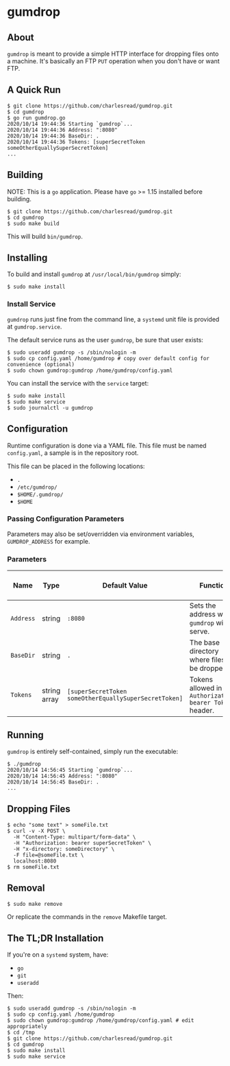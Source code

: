 # gumdrop

## About

`gumdrop` is meant to provide a simple HTTP interface for dropping files onto a machine.  It's basically an FTP `PUT` operation when you don't have or want FTP.

## A Quick Run

```shell script
$ git clone https://github.com/charlesread/gumdrop.git
$ cd gumdrop
$ go run gumdrop.go
2020/10/14 19:44:36 Starting `gumdrop`...
2020/10/14 19:44:36 Address: ":8080"
2020/10/14 19:44:36 BaseDir: .
2020/10/14 19:44:36 Tokens: [superSecretToken someOtherEquallySuperSecretToken]
...
```

## Building

NOTE: This is a `go` application.  Please have `go` >= 1.15 installed before building.

```shell script
$ git clone https://github.com/charlesread/gumdrop.git
$ cd gumdrop
$ sudo make build
```

This will build `bin/gumdrop`.

## Installing

To build and install `gumdrop` at `/usr/local/bin/gumdrop` simply:

```shell script
$ sudo make install
``` 

### Install Service

`gumdrop` runs just fine from the command line, a `systemd` unit file is provided at `gumdrop.service`.

The default service runs as the user `gumdrop`, be sure that user exists:

```shell script
$ sudo useradd gumdrop -s /sbin/nologin -m
$ sudo cp config.yaml /home/gumdrop # copy over default config for convenience (optional)
$ sudo chown gumdrop:gumdrop /home/gumdrop/config.yaml
```

You can install the service with the `service` target:

```shell script
$ sudo make install
$ sudo make service
$ sudo journalctl -u gumdrop
```

## Configuration

Runtime configuration is done via a YAML file. This file must be named `config.yaml`, a sample is in the repository root.

This file can be placed in the following locations:

* `.`
* `/etc/gumdrop/`
* `$HOME/.gumdrop/`
* `$HOME`

### Passing Configuration Parameters

Parameters may also be set/overridden via environment variables, `GUMDROP_ADDRESS` for example.

### Parameters

| Name | Type | Default Value | Function | Environment Variable Override |
| ---- | ---- |-------------- | -------- | ----------------------------- |
| `Address` | string | `:8080` | Sets the address where `gumdrop` will serve. | `GUMDROP_ADDRESS` |
| `BaseDir` | string | `.` | The base directory where files will be dropped. | `GUMDROP_BASEDIR` |
| `Tokens` | string array | `[superSecretToken someOtherEquallySuperSecretToken]` | Tokens allowed in `Authorization: bearer Token` header. | _not available_ | 


## Running

`gumdrop` is entirely self-contained, simply run the executable:

```shell script
$ ./gumdrop
2020/10/14 14:56:45 Starting `gumdrop`...
2020/10/14 14:56:45 Address: ":8080"
2020/10/14 14:56:45 BaseDir: .
...
```

## Dropping Files

```shell script
$ echo "some text" > someFile.txt
$ curl -v -X POST \
  -H "Content-Type: multipart/form-data" \
  -H "Authorization: bearer superSecretToken" \
  -H "x-directory: someDirectory" \
  -F file=@someFile.txt \
  localhost:8080
$ rm someFile.txt
```
## Removal

```shell script
$ sudo make remove
```

Or replicate the commands in the `remove` Makefile target.

## The TL;DR Installation

If you're on a `systemd` system, have:

* `go`
* `git`
* `useradd`

Then:

```shell script
$ sudo useradd gumdrop -s /sbin/nologin -m
$ sudo cp config.yaml /home/gumdrop
$ sudo chown gumdrop:gumdrop /home/gumdrop/config.yaml # edit appropriately
$ cd /tmp
$ git clone https://github.com/charlesread/gumdrop.git
$ cd gumdrop
$ sudo make install
$ sudo make service
```